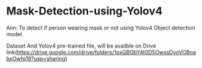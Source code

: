 # Mask-Detection-using-Yolov4
Aim: To detect if person wearing mask or not using Yolov4 Object detection model. 

Dataset And Yolov4 pre-trained file, will be availble on Drive link[(https://drive.google.com/drive/folders/1pxQBGbY4t0D5OwssDyoVOBoabxOwfq19?usp=sharing)](url)
